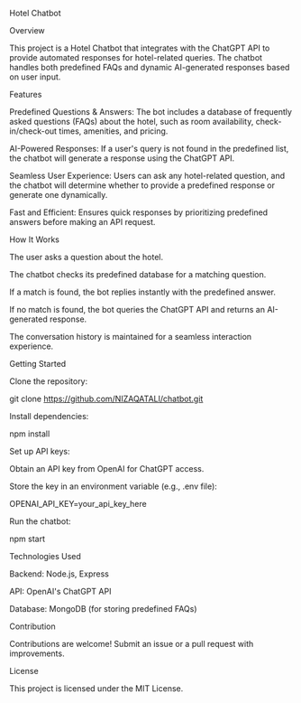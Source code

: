 Hotel Chatbot

Overview

This project is a Hotel Chatbot that integrates with the ChatGPT API to provide automated responses for hotel-related queries. The chatbot handles both predefined FAQs and dynamic AI-generated responses based on user input.

Features

Predefined Questions & Answers: The bot includes a database of frequently asked questions (FAQs) about the hotel, such as room availability, check-in/check-out times, amenities, and pricing.

AI-Powered Responses: If a user's query is not found in the predefined list, the chatbot will generate a response using the ChatGPT API.

Seamless User Experience: Users can ask any hotel-related question, and the chatbot will determine whether to provide a predefined response or generate one dynamically.

Fast and Efficient: Ensures quick responses by prioritizing predefined answers before making an API request.

How It Works

The user asks a question about the hotel.

The chatbot checks its predefined database for a matching question.

If a match is found, the bot replies instantly with the predefined answer.

If no match is found, the bot queries the ChatGPT API and returns an AI-generated response.

The conversation history is maintained for a seamless interaction experience.

Getting Started

Clone the repository:

git clone https://github.com/NIZAQATALI/chatbot.git

Install dependencies:

npm install

Set up API keys:

Obtain an API key from OpenAI for ChatGPT access.

Store the key in an environment variable (e.g., .env file):

OPENAI_API_KEY=your_api_key_here

Run the chatbot:

npm start

Technologies Used

Backend: Node.js, Express

API: OpenAI's ChatGPT API

Database: MongoDB (for storing predefined FAQs)

Contribution

Contributions are welcome! Submit an issue or a pull request with improvements.

License

This project is licensed under the MIT License.
